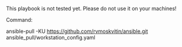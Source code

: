 This playbook is not tested yet.
Please do not use it on your machines!

Command:

ansible-pull -KU https://github.com/rvmoskvitin/ansible.git ansible_pull/workstation_config.yaml

